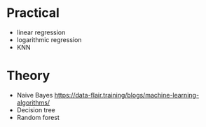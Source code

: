 # Practical
* linear regression 
* logarithmic  regression
* KNN 

# Theory 
* Naive Bayes https://data-flair.training/blogs/machine-learning-algorithms/
* Decision tree 
* Random forest 



